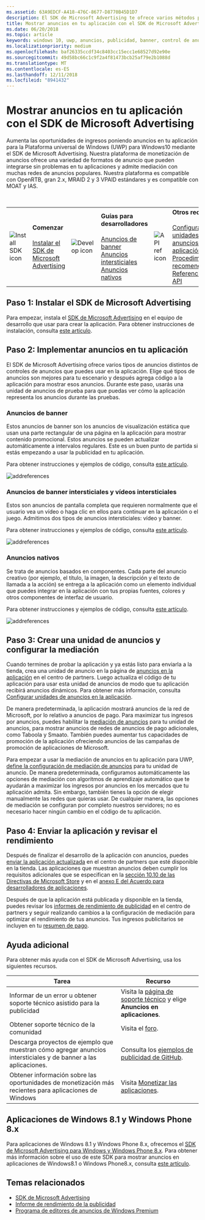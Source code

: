 ```yaml
---
ms.assetid: 63A9EDCF-A418-476C-8677-D8770B45D1D7
description: El SDK de Microsoft Advertising te ofrece varios métodos para monetizar la aplicación con anuncios.
title: Mostrar anuncios en tu aplicación con el SDK de Microsoft Advertising
ms.date: 06/20/2018
ms.topic: article
keywords: windows 10, uwp, anuncios, publicidad, banner, control de anuncios, intersticial
ms.localizationpriority: medium
ms.openlocfilehash: baf26335ccdf34c8403cc15ecc1e68527d92e90e
ms.sourcegitcommit: 49d58bc66c1c9f2a4f81473bcb25af79e2b1088d
ms.translationtype: MT
ms.contentlocale: es-ES
ms.lasthandoff: 12/11/2018
ms.locfileid: "8941432"
---
```

# <a name="display-ads-in-your-app-with-the-microsoft-advertising-sdk"></a>Mostrar anuncios en tu aplicación con el SDK de Microsoft Advertising

Aumenta las oportunidades de ingresos poniendo anuncios en tu aplicación para la Plataforma universal de Windows (UWP) para Windows10 mediante el SDK de Microsoft Advertising. Nuestra plataforma de monetización de anuncios ofrece una variedad de formatos de anuncio que pueden integrarse sin problemas en tu aplicaciones y admite mediación con muchas redes de anuncios populares. Nuestra plataforma es compatible con OpenRTB, gran 2.x, MRAID 2 y 3 VPAID estándares y es compatible con MOAT y IAS. 

<br/>

<table style="border: none !important;">
<colgroup>
<col width="10%" />
<col width="23%" />
<col width="10%" />
<col width="23%" />
<col width="10%" />
<col width="23%" />
</colgroup>
<tbody>
<tr>
<td align="left"><img src="images/install-sdk.png" alt="Install SDK icon" /></td>
<td align="left"><b>Comenzar</b><br/><br/>
    <a href="http://aka.ms/ads-sdk-uwp">Instalar el SDK de Microsoft Advertising</a>
</td>
<td align="left"><img src="images/write-code.png" alt="Develop icon" /></td>
<td align="left"><b>Guías para desarrolladores</b><br/><br/>
    <a href="banner-ads.md">Anuncios de banner</a>
    <br/>
    <a href="interstitial-ads.md">Anuncios intersticiales</a>
    <br/>
    <a href="native-ads.md">Anuncios nativos</a>
    </td>
<td align="left"><img src="images/api-reference.png" alt="API ref icon" /></td>
<td align="left"><b>Otros recursos</b><br/><br/>
    <a href="set-up-ad-units-in-your-app.md">Configurar unidades de anuncios en la aplicación</a>
    <br/>
    <a href="best-practices-for-ads-in-apps.md">Procedimientos recomendados</a>
    <br/>
    <a href="https://msdn.microsoft.com/en-us/library/windows/apps/mt691884.aspx">Referencia de API</a>
    </td>
</tr>
</tbody>
</table>

## <a name="step-1-install-the-microsoft-advertising-sdk"></a>Paso 1: Instalar el SDK de Microsoft Advertising

Para empezar, instala el [SDK de Microsoft Advertising](http://aka.ms/ads-sdk-uwp) en el equipo de desarrollo que usar para crear la aplicación. Para obtener instrucciones de instalación, consulta [este artículo](install-the-microsoft-advertising-libraries.md).

## <a name="step-2-implement-ads-in-your-app"></a>Paso 2: Implementar anuncios en tu aplicación

El SDK de Microsoft Advertising ofrece varios tipos de anuncios distintos de controles de anuncios que puedes usar en la aplicación. Elige qué tipos de anuncios son mejores para tu escenario y después agrega código a la aplicación para mostrar esos anuncios. Durante este paso, usarás una unidad de anuncios de prueba para que puedas ver cómo la aplicación representa los anuncios durante las pruebas.

### <a name="banner-ads"></a>Anuncios de banner

Estos anuncios de banner son los anuncios de visualización estática que usan una parte rectangular de una página en la aplicación para mostrar contenido promocional. Estos anuncios se pueden actualizar automáticamente a intervalos regulares. Este es un buen punto de partida si estás empezando a usar la publicidad en tu aplicación.

Para obtener instrucciones y ejemplos de código, consulta [este artículo](adcontrol-in-xaml-and--net.md).

![addreferences](images/banner-ad.png)

### <a name="interstitial-video-and-interstitial-banner-ads"></a>Anuncios de banner intersticiales y vídeos intersticiales

Estos son anuncios de pantalla completa que requieren normalmente que el usuario vea un vídeo o haga clic en ellos para continuar en la aplicación o el juego. Admitimos dos tipos de anuncios intersticiales: vídeo y banner.

Para obtener instrucciones y ejemplos de código, consulta [este artículo](interstitial-ads.md).

![addreferences](images/interstitial-ad.png)

### <a name="native-ads"></a>Anuncios nativos

Se trata de anuncios basados en componentes. Cada parte del anuncio creativo (por ejemplo, el título, la imagen, la descripción y el texto de llamada a la acción) se entrega a la aplicación como un elemento individual que puedes integrar en la aplicación con tus propias fuentes, colores y otros componentes de interfaz de usuario.

Para obtener instrucciones y ejemplos de código, consulta [este artículo](native-ads.md).

![addreferences](images/native-ad.png)

<span id="ad-mediation"/>

## <a name="step-3-create-an-ad-unit-and-configure-mediation"></a>Paso 3: Crear una unidad de anuncios y configurar la mediación

Cuando termines de probar la aplicación y ya estás listo para enviarla a la tienda, crea una unidad de anuncio en la página de [anuncios en la aplicación](../publish/in-app-ads.md) en el centro de partners. Luego actualiza el código de tu aplicación para usar esta unidad de anuncios de modo que tu aplicación recibirá anuncios dinámicos. Para obtener más información, consulta [Configurar unidades de anuncios en la aplicación](set-up-ad-units-in-your-app.md#live-ad-units).

De manera predeterminada, la aplicación mostrará anuncios de la red de Microsoft, por lo relativo a anuncios de pago. Para maximizar tus ingresos por anuncios, puedes habilitar la [mediación de anuncios](ad-mediation-service.md) para tu unidad de anuncios, para mostrar anuncios de redes de anuncios de pago adicionales, como Taboola y Smaato. También puedes aumentar tus capacidades de promoción de la aplicación ofreciendo anuncios de las campañas de promoción de aplicaciones de Microsoft.

Para empezar a usar la mediación de anuncios en tu aplicación para UWP, [define la configuración de mediación de anuncios](../publish/in-app-ads.md#mediation-settings) para tu unidad de anuncio. De manera predeterminada, configuramos automáticamente las opciones de mediación con algoritmos de aprendizaje automático que te ayudarán a maximizar los ingresos por anuncios en los mercados que tu aplicación admita. Sin embargo, también tienes la opción de elegir manualmente las redes que quieras usar. De cualquier manera, las opciones de mediación se configuran por completo nuestros servidores; no es necesario hacer ningún cambio en el código de tu aplicación.    

## <a name="step-4-submit-your-app-and-review-performance"></a>Paso 4: Enviar la aplicación y revisar el rendimiento

Después de finalizar el desarrollo de la aplicación con anuncios, puedes [enviar la aplicación actualizada](https://docs.microsoft.com/windows/uwp/publish/app-submissions) en el centro de partners que esté disponible en la tienda. Las aplicaciones que muestran anuncios deben cumplir los requisitos adicionales que se especifican en la [sección 10.10 de las Directivas de Microsoft Store](https://docs.microsoft.com/legal/windows/agreements/store-policies#1010-advertising-conduct-and-content) y en el [anexo E del Acuerdo para desarrolladores de aplicaciones](https://docs.microsoft.com/legal/windows/agreements/app-developer-agreement).

Después de que la aplicación está publicada y disponible en la tienda, puedes revisar los [informes de rendimiento de publicidad](../publish/advertising-performance-report.md) en el centro de partners y seguir realizando cambios a la configuración de mediación para optimizar el rendimiento de tus anuncios. Tus ingresos publicitarios se incluyen en tu [resumen de pago](../publish/payout-summary.md).

<span id="additional-help" />

## <a name="additional-help"></a>Ayuda adicional

Para obtener más ayuda con el SDK de Microsoft Advertising, usa los siguientes recursos.

|  Tarea    | Recurso |               
|----------|-------|
| Informar de un error u obtener soporte técnico asistido para la publicidad     | Visita la [página de soporte técnico](https://developer.microsoft.com/en-us/windows/support) y elige **Anuncios en aplicaciones**.        |
| Obtener soporte técnico de la comunidad     | Visita el [foro](http://go.microsoft.com/fwlink/p/?LinkId=401266).       |
| Descarga proyectos de ejemplo que muestran cómo agregar anuncios intersticiales y de banner a las aplicaciones.     | Consulta los [ejemplos de publicidad de GitHub](http://aka.ms/githubads).       |
| Obtener información sobre las oportunidades de monetización más recientes para aplicaciones de Windows     | Visita [Monetizar las aplicaciones](https://developer.microsoft.com/store/monetize).        |

## <a name="windows-81-and-windows-phone-8x-apps"></a>Aplicaciones de Windows 8.1 y Windows Phone 8.x

Para aplicaciones de Windows 8.1 y Windows Phone 8.x, ofrecemos el [SDK de Microsoft Advertising para Windows y Windows Phone 8.x](http://aka.ms/store-8-sdk). Para obtener más información sobre el uso de este SDK para mostrar anuncios en aplicaciones de Windows8.1 o Windows Phone8.x, consulta [este artículo](https://docs.microsoft.com/en-us/previous-versions/windows/apps/dn792120(v=win.10)).

## <a name="related-topics"></a>Temas relacionados

* [SDK de Microsoft Advertising](http://aka.ms/ads-sdk-uwp)
* [Informe de rendimiento de la publicidad](../publish/advertising-performance-report.md)
* [Programa de editores de anuncios de Windows Premium](windows-premium-ads-publishers-program.md)
